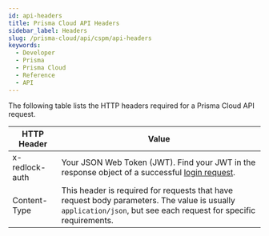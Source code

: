 ```yaml
---
id: api-headers
title: Prisma Cloud API Headers
sidebar_label: Headers
slug: /prisma-cloud/api/cspm/api-headers
keywords:
  - Developer
  - Prisma
  - Prisma Cloud
  - Reference
  - API
---
```


The following table lists the HTTP headers required for a Prisma Cloud API request.

| HTTP Header    | Value                                                                                                                                                            |
| -------------- | ---------------------------------------------------------------------------------------------------------------------------------------------------------------- |
| x-redlock-auth | Your JSON Web Token (JWT). Find your JWT in the response object of a successful [login request](/cspm/api/app-login/).                                           |
| Content-Type   | This header is required for requests that have request body parameters. The value is usually `application/json`, but see each request for specific requirements. |

